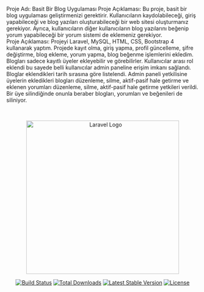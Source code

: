 Proje Adı: Basit Bir Blog Uygulaması
Proje Açıklaması: Bu proje, basit bir blog uygulaması geliştirmenizi gerektirir. Kullanıcıların kaydolabileceği, giriş yapabileceği ve blog yazıları oluşturabileceği bir web sitesi oluşturmanız gerekiyor. Ayrıca, kullanıcıların diğer kullanıcıların blog yazılarını beğenip yorum yapabileceği bir yorum sistemi de eklemeniz gerekiyor.
<br>
Proje Açıklaması: Projeyi Laravel, MySQL, HTML, CSS, Bootstrap 4 kullanarak yaptım.
Projede kayıt olma, giriş yapma, profil güncelleme, şifre değiştirme, blog ekleme, yorum yapma, blog beğenme işlemlerini ekledim. Blogları sadece kayıtlı üyeler ekleyebilir ve görebilirler. Kullanıcılar arası rol eklendi bu sayede belli kullanıcılar admin paneline erişim imkanı sağlandı. Bloglar eklendikleri tarih sırasına göre listelendi.
Admin paneli yetkilisine üyelerin ekledikleri blogları düzenleme, silme, aktif-pasif hale getirme ve eklenen yorumları düzenleme, silme, aktif-pasif hale getirme yetkileri verildi.
Bir üye silindiğinde onunla beraber blogları, yorumları ve beğenileri de siliniyor.

<br>



<p align="center"><a href="https://laravel.com" target="_blank"><img src="https://raw.githubusercontent.com/laravel/art/master/logo-lockup/5%20SVG/2%20CMYK/1%20Full%20Color/laravel-logolockup-cmyk-red.svg" width="400" alt="Laravel Logo"></a></p>

<p align="center">
<a href="https://github.com/laravel/framework/actions"><img src="https://github.com/laravel/framework/workflows/tests/badge.svg" alt="Build Status"></a>
<a href="https://packagist.org/packages/laravel/framework"><img src="https://img.shields.io/packagist/dt/laravel/framework" alt="Total Downloads"></a>
<a href="https://packagist.org/packages/laravel/framework"><img src="https://img.shields.io/packagist/v/laravel/framework" alt="Latest Stable Version"></a>
<a href="https://packagist.org/packages/laravel/framework"><img src="https://img.shields.io/packagist/l/laravel/framework" alt="License"></a>
</p>
